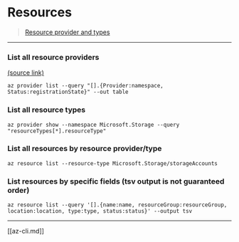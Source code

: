 # Resources

> [Resource provider and types](https://docs.microsoft.com/en-us/azure/azure-resource-manager/management/resource-providers-and-types#azure-cli)

---

### List all resource providers
[(source link)](https://docs.microsoft.com/en-us/azure/azure-resource-manager/management/resource-providers-and-types)

```
az provider list --query "[].{Provider:namespace, Status:registrationState}" --out table
```

### List all resource types

```
az provider show --namespace Microsoft.Storage --query "resourceTypes[*].resourceType" 
```

### List all resources by resource provider/type

```
az resource list --resource-type Microsoft.Storage/storageAccounts
```

### List resources by specific fields (tsv output is not guaranteed order)

```
az resource list --query '[].{name:name, resourceGroup:resourceGroup, location:location, type:type, status:status}' --output tsv
```

---
[[az-cli.md]]
